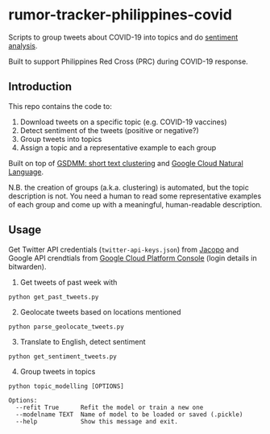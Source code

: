 # rumor-tracker-philippines-covid
Scripts to group tweets about COVID-19 into topics and do [sentiment analysis](https://en.wikipedia.org/wiki/Sentiment_analysis).

Built to support Philippines Red Cross (PRC) during COVID-19 response. 

## Introduction
This repo contains the code to:
1. Download tweets on a specific topic (e.g. COVID-19 vaccines)
2. Detect sentiment of the tweets (positive or negative?)
3. Group tweets into topics
4. Assign a topic and a representative example to each group

Built on top of [GSDMM: short text clustering](https://github.com/rwalk/gsdmm) and [Google Cloud Natural Language](https://cloud.google.com/natural-language).

N.B. the creation of groups (a.k.a. clustering) is automated, but the topic description is not. You need a human to read some representative examples of each group and come up with a meaningful, human-readable description.

## Usage
Get Twitter API credentials (`twitter-api-keys.json`) from [Jacopo](jmargutti@redcross.nl) and Google API crendtials from [Google Cloud Platform Console](https://console.cloud.google.com/) (login details in bitwarden).

1. Get tweets of past week with
```
python get_past_tweets.py
```
2. Geolocate tweets based on locations mentioned
```
python parse_geolocate_tweets.py
```
3. Translate to English, detect sentiment
```
python get_sentiment_tweets.py
```
4. Group tweets in topics
```
python topic_modelling [OPTIONS]

Options:
  --refit True      Refit the model or train a new one    
  --modelname TEXT  Name of model to be loaded or saved (.pickle)
  --help            Show this message and exit.
```

